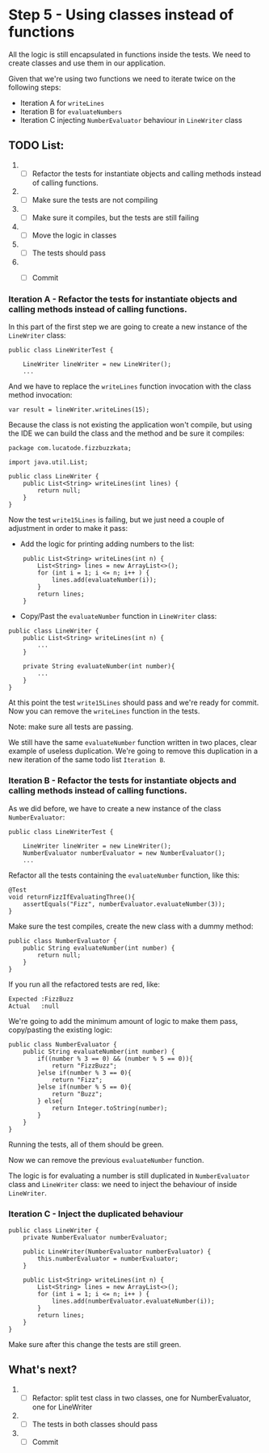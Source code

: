 # Step 5 - Using classes instead of functions

All the logic is still encapsulated in functions inside the tests.
We need to create classes and use them in our application.

Given that we're using two functions we need to iterate twice on the following steps:
- Iteration A for `writeLines`
- Iteration B for `evaluateNumbers`
- Iteration C injecting `NumberEvaluator` behaviour in `LineWriter` class

## TODO List:
1. - [ ] Refactor the tests for instantiate objects and calling methods instead of calling functions.
2. - [ ] Make sure the tests are not compiling
3. - [ ] Make sure it compiles, but the tests are still failing
4. - [ ] Move the logic in classes
5. - [ ] The tests should pass
6. - [ ] Commit


### Iteration A - Refactor the tests for instantiate objects and calling methods instead of calling functions.

In this part of the first step we are going to create a new instance of the `LineWriter` class:

```
public class LineWriterTest {

    LineWriter lineWriter = new LineWriter();
    ...
```

And we have to replace the `writeLines` function invocation with the class method invocation:

```
var result = lineWriter.writeLines(15);
```

Because the class is not existing the application won't compile, but using the IDE we can build the class and the method and be sure it compiles:

```
package com.lucatode.fizzbuzzkata;

import java.util.List;

public class LineWriter {
    public List<String> writeLines(int lines) {
        return null;
    }
}
```

Now the test `write15Lines` is failing, but we just need a couple of adjustment in order to make it pass:

- Add the logic for printing adding numbers to the list:
```
    public List<String> writeLines(int n) {
        List<String> lines = new ArrayList<>();
        for (int i = 1; i <= n; i++ ) {
            lines.add(evaluateNumber(i));
        }
        return lines;
    }
```

- Copy/Past the `evaluateNumber` function in `LineWriter` class:
```
public class LineWriter {
    public List<String> writeLines(int n) {
        ...
    }

    private String evaluateNumber(int number){
        ...
    }
}
```

At this point the test `write15Lines` should pass and we're ready for commit.
Now you can remove the `writeLines` function in the tests.

Note: make sure all tests are passing.

We still have the same `evaluateNumber` function written in two places, clear example of useless duplication.
We're going to remove this duplication in a new iteration of the same todo list `Iteration B`.

### Iteration B - Refactor the tests for instantiate objects and calling methods instead of calling functions.

As we did before, we have to create a new instance of the class `NumberEvaluator`:

```
public class LineWriterTest {

    LineWriter lineWriter = new LineWriter();
    NumberEvaluator numberEvaluator = new NumberEvaluator();
    ...
```

Refactor all the tests containing the `evaluateNumber` function, like this:
```
@Test
void returnFizzIfEvaluatingThree(){
    assertEquals("Fizz", numberEvaluator.evaluateNumber(3));
}
```

Make sure the test compiles, create the new class with a dummy method:
```
public class NumberEvaluator {
    public String evaluateNumber(int number) {
        return null;
    }
}
```

If you run all the refactored tests are red, like:
```
Expected :FizzBuzz
Actual   :null
```

We're going to add the minimum amount of logic to make them pass, copy/pasting the existing logic:
```
public class NumberEvaluator {
    public String evaluateNumber(int number) {
        if((number % 3 == 0) && (number % 5 == 0)){
            return "FizzBuzz";
        }else if(number % 3 == 0){
            return "Fizz";
        }else if(number % 5 == 0){
            return "Buzz";
        } else{
            return Integer.toString(number);
        }
    }
}
```

Running the tests, all of them should be green.

Now we can remove the previous `evaluateNumber` function.

The logic is for evaluating a number is still duplicated in `NumberEvaluator` class and `LineWriter` class: we need to inject the behaviour of inside `LineWriter`.

### Iteration C - Inject the duplicated behaviour

```
public class LineWriter {
    private NumberEvaluator numberEvaluator;

    public LineWriter(NumberEvaluator numberEvaluator) {
        this.numberEvaluator = numberEvaluator;
    }

    public List<String> writeLines(int n) {
        List<String> lines = new ArrayList<>();
        for (int i = 1; i <= n; i++ ) {
            lines.add(numberEvaluator.evaluateNumber(i));
        }
        return lines;
    }
}
```

Make sure after this change the tests are still green.

## What's next?

1. - [ ] Refactor: split test class in two classes, one for NumberEvaluator, one for LineWriter
2. - [ ] The tests in both classes should pass
3. - [ ] Commit